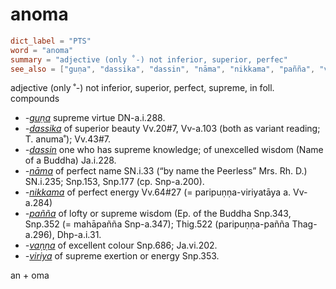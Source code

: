 # anoma

``` toml
dict_label = "PTS"
word = "anoma"
summary = "adjective (only ˚-) not inferior, superior, perfec"
see_also = ["guṇa", "dassika", "dassin", "nāma", "nikkama", "pañña", "vaṇṇa", "viriya"]
```

adjective (only ˚\-) not inferior, superior, perfect, supreme, in foll. compounds

* *\-[guṇa](guṇa.md)* supreme virtue DN\-a.i.288.
* *\-[dassika](dassika.md)* of superior beauty Vv.20#7, Vv\-a.103 (both as variant reading; T. anuma˚); Vv.43#7.
* *\-[dassin](dassin.md)* one who has supreme knowledge; of unexcelled wisdom (Name of a Buddha) Ja.i.228.
* *\-[nāma](nāma.md)* of perfect name SN.i.33 (“by name the Peerless” Mrs. Rh. D.) SN.i.235; Snp.153, Snp.177 (cp. Snp\-a.200).
* *\-[nikkama](nikkama.md)* of perfect energy Vv.64#27 (= paripuṇṇa\-viriyatāya a. Vv\-a.284)
* *\-[pañña](pañña.md)* of lofty or supreme wisdom (Ep. of the Buddha Snp.343, Snp.352 (= mahāpañña Snp\-a.347); Thig.522 (paripuṇṇa\-pañña Thag\-a.296), Dhp\-a.i.31.
* *\-[vaṇṇa](vaṇṇa.md)* of excellent colour Snp.686; Ja.vi.202.
* *\-[viriya](viriya.md)* of supreme exertion or energy Snp.353.

an \+ oma

